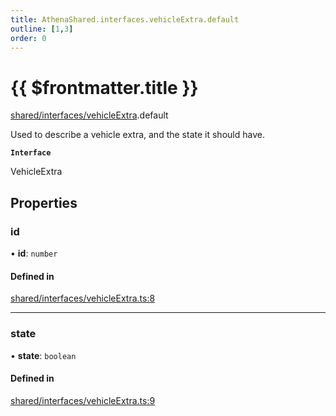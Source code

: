 ```yaml
---
title: AthenaShared.interfaces.vehicleExtra.default
outline: [1,3]
order: 0
---
```


# {{ $frontmatter.title }}


[shared/interfaces/vehicleExtra](../modules/shared_interfaces_vehicleExtra.md).default

Used to describe a vehicle extra, and the state it should have.

**`Interface`**

VehicleExtra

## Properties

### id

• **id**: `number`

#### Defined in

[shared/interfaces/vehicleExtra.ts:8](https://github.com/Stuyk/altv-athena/blob/fc54439/src/core/shared/interfaces/vehicleExtra.ts#L8)

___

### state

• **state**: `boolean`

#### Defined in

[shared/interfaces/vehicleExtra.ts:9](https://github.com/Stuyk/altv-athena/blob/fc54439/src/core/shared/interfaces/vehicleExtra.ts#L9)
